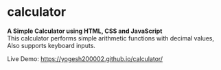 # calculator

**A Simple Calculator using HTML, CSS and JavaScript**<br>This calculator performs simple arithmetic functions with decimal values, Also supports keyboard inputs.

Live Demo: https://yogesh200002.github.io/calculator/
